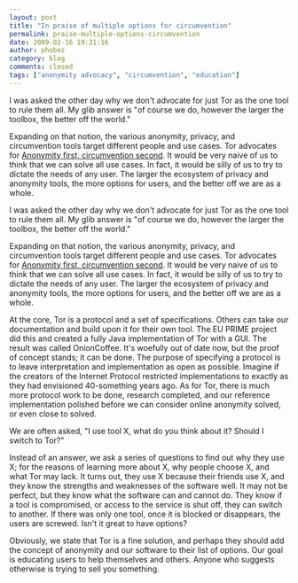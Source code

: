 ```yaml
---
layout: post
title: "In praise of multiple options for circumvention"
permalink: praise-multiple-options-circumvention
date: 2009-02-16 19:31:16
author: phobos
category: blog
comments: closed
tags: ["anonymity advocacy", "circumvention", "education"]
---
```


I was asked the other day why we don't advocate for just Tor as the one tool to rule them all. My glib answer is "of course we do, however the larger the toolbox, the better off the world."

Expanding on that notion, the various anonymity, privacy, and circumvention tools target different people and use cases. Tor advocates for [Anonymity first, circumvention second](https://blog.torproject.org/blog/circumvention-and-anonymity). It would be very naive of us to think that we can solve all use cases. In fact, it would be silly of us to try to dictate the needs of any user. The larger the ecosystem of privacy and anonymity tools, the more options for users, and the better off we are as a whole.

<!-- more -->

I was asked the other day why we don't advocate for just Tor as the one tool to rule them all. My glib answer is "of course we do, however the larger the toolbox, the better off the world."

Expanding on that notion, the various anonymity, privacy, and circumvention tools target different people and use cases. Tor advocates for [Anonymity first, circumvention second](https://blog.torproject.org/blog/circumvention-and-anonymity). It would be very naive of us to think that we can solve all use cases. In fact, it would be silly of us to try to dictate the needs of any user. The larger the ecosystem of privacy and anonymity tools, the more options for users, and the better off we are as a whole.

At the core, Tor is a protocol and a set of specifications. Others can take our documentation and build upon it for their own tool. The EU PRIME project did this and created a fully Java implementation of Tor with a GUI. The result was called OnionCoffee. It's woefully out of date now, but the proof of concept stands; it can be done. The purpose of specifying a protocol is to leave interpretation and implementation as open as possible. Imagine if the creators of the Internet Protocol restricted implementations to exactly as they had envisioned 40-something years ago. As for Tor, there is much more protocol work to be done, research completed, and our reference implementation polished before we can consider online anonymity solved, or even close to solved.

We are often asked, "I use tool X, what do you think about it? Should I switch to Tor?"

Instead of an answer, we ask a series of questions to find out why they use X; for the reasons of learning more about X, why people choose X, and what Tor may lack. It turns out, they use X because their friends use X, and they know the strengths and weaknesses of the software well. It may not be perfect, but they know what the software can and cannot do. They know if a tool is compromised, or access to the service is shut off, they can switch to another. If there was only one tool, once it is blocked or disappears, the users are screwed. Isn't it great to have options?

Obviously, we state that Tor is a fine solution, and perhaps they should add the concept of anonymity and our software to their list of options. Our goal is educating users to help themselves and others. Anyone who suggests otherwise is trying to sell you something.
